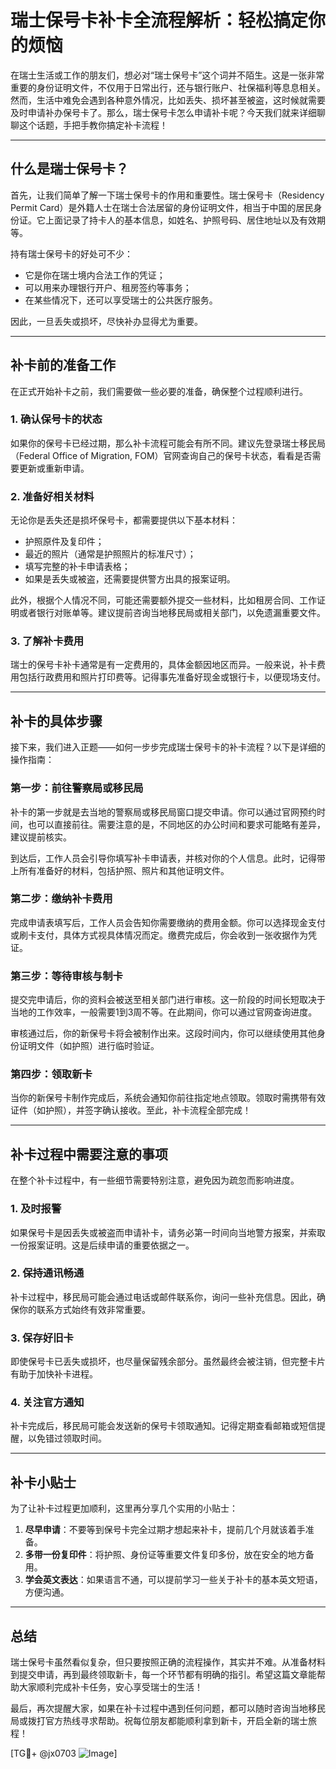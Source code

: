 # 瑞士保号卡补卡全流程解析：轻松搞定你的烦恼

在瑞士生活或工作的朋友们，想必对“瑞士保号卡”这个词并不陌生。这是一张非常重要的身份证明文件，不仅用于日常出行，还与银行账户、社保福利等息息相关。然而，生活中难免会遇到各种意外情况，比如丢失、损坏甚至被盗，这时候就需要及时申请补办保号卡了。那么，瑞士保号卡怎么申请补卡呢？今天我们就来详细聊聊这个话题，手把手教你搞定补卡流程！

---

## 什么是瑞士保号卡？

首先，让我们简单了解一下瑞士保号卡的作用和重要性。瑞士保号卡（Residency Permit Card）是外籍人士在瑞士合法居留的身份证明文件，相当于中国的居民身份证。它上面记录了持卡人的基本信息，如姓名、护照号码、居住地址以及有效期等。

持有瑞士保号卡的好处可不少：
- 它是你在瑞士境内合法工作的凭证；
- 可以用来办理银行开户、租房签约等事务；
- 在某些情况下，还可以享受瑞士的公共医疗服务。

因此，一旦丢失或损坏，尽快补办显得尤为重要。

---

## 补卡前的准备工作

在正式开始补卡之前，我们需要做一些必要的准备，确保整个过程顺利进行。

### 1. **确认保号卡的状态**
如果你的保号卡已经过期，那么补卡流程可能会有所不同。建议先登录瑞士移民局（Federal Office of Migration, FOM）官网查询自己的保号卡状态，看看是否需要更新或重新申请。

### 2. **准备好相关材料**
无论你是丢失还是损坏保号卡，都需要提供以下基本材料：
- 护照原件及复印件；
- 最近的照片（通常是护照照片的标准尺寸）；
- 填写完整的补卡申请表格；
- 如果是丢失或被盗，还需要提供警方出具的报案证明。

此外，根据个人情况不同，可能还需要额外提交一些材料，比如租房合同、工作证明或者银行对账单等。建议提前咨询当地移民局或相关部门，以免遗漏重要文件。

### 3. **了解补卡费用**
瑞士的保号卡补卡通常是有一定费用的，具体金额因地区而异。一般来说，补卡费用包括行政费用和照片打印费等。记得事先准备好现金或银行卡，以便现场支付。

---

## 补卡的具体步骤

接下来，我们进入正题——如何一步步完成瑞士保号卡的补卡流程？以下是详细的操作指南：

### 第一步：前往警察局或移民局
补卡的第一步就是去当地的警察局或移民局窗口提交申请。你可以通过官网预约时间，也可以直接前往。需要注意的是，不同地区的办公时间和要求可能略有差异，建议提前核实。

到达后，工作人员会引导你填写补卡申请表，并核对你的个人信息。此时，记得带上所有准备好的材料，包括护照、照片和其他证明文件。

### 第二步：缴纳补卡费用
完成申请表填写后，工作人员会告知你需要缴纳的费用金额。你可以选择现金支付或刷卡支付，具体方式视具体情况而定。缴费完成后，你会收到一张收据作为凭证。

### 第三步：等待审核与制卡
提交完申请后，你的资料会被送至相关部门进行审核。这一阶段的时间长短取决于当地的工作效率，一般需要1到3周不等。在此期间，你可以通过官网查询进度。

审核通过后，你的新保号卡将会被制作出来。这段时间内，你可以继续使用其他身份证明文件（如护照）进行临时验证。

### 第四步：领取新卡
当你的新保号卡制作完成后，系统会通知你前往指定地点领取。领取时需携带有效证件（如护照），并签字确认接收。至此，补卡流程全部完成！

---

## 补卡过程中需要注意的事项

在整个补卡过程中，有一些细节需要特别注意，避免因为疏忽而影响进度。

### 1. **及时报警**
如果保号卡是因丢失或被盗而申请补卡，请务必第一时间向当地警方报案，并索取一份报案证明。这是后续申请的重要依据之一。

### 2. **保持通讯畅通**
补卡过程中，移民局可能会通过电话或邮件联系你，询问一些补充信息。因此，确保你的联系方式始终有效非常重要。

### 3. **保存好旧卡**
即使保号卡已丢失或损坏，也尽量保留残余部分。虽然最终会被注销，但完整卡片有助于加快补卡进程。

### 4. **关注官方通知**
补卡完成后，移民局可能会发送新的保号卡领取通知。记得定期查看邮箱或短信提醒，以免错过领取时间。

---

## 补卡小贴士

为了让补卡过程更加顺利，这里再分享几个实用的小贴士：

1. **尽早申请**：不要等到保号卡完全过期才想起来补卡，提前几个月就该着手准备。
2. **多带一份复印件**：将护照、身份证等重要文件复印多份，放在安全的地方备用。
3. **学会英文表达**：如果语言不通，可以提前学习一些关于补卡的基本英文短语，方便沟通。

---

## 总结

瑞士保号卡虽然看似复杂，但只要按照正确的流程操作，其实并不难。从准备材料到提交申请，再到最终领取新卡，每一个环节都有明确的指引。希望这篇文章能帮助大家顺利完成补卡任务，安心享受瑞士的生活！

最后，再次提醒大家，如果在补卡过程中遇到任何问题，都可以随时咨询当地移民局或拨打官方热线寻求帮助。祝每位朋友都能顺利拿到新卡，开启全新的瑞士旅程！

[TG💪+ @jx0703 ![Image](https://github.com/user-attachments/assets/dbca1d08-cadb-493c-b0ec-ad6f7a83f270)]
